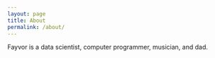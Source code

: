 ```yaml
---
layout: page
title: About
permalink: /about/
---
```


Fayvor is a data scientist, computer programmer, musician, and dad.
